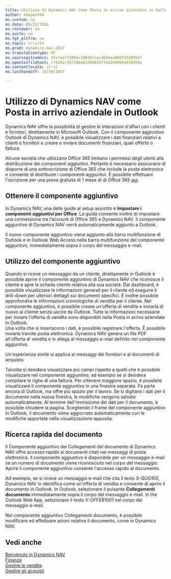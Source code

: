 ```yaml
---
title: Utilizzo di Dynamics NAV come Posta in arrivo aziendale in Outlook
author: edupont04
ms.custom: na
ms.date: 09/22/2016
ms.reviewer: na
ms.suite: na
ms.tgt_pltfrm: na
ms.topic: article
ms.prod: dynamics-nav-2017
ms.translationtype: HT
ms.sourcegitcommit: 4fefaef7380ac10836fcac404eea006f55d8556f
ms.openlocfilehash: cf4202c3b7186eb1dd4633f74d2d48664458455e
ms.contentlocale: it-it
ms.lasthandoff: 10/16/2017

---
```


# <a name="using-dynamics-nav-as-your-business-inbox-in-outlook"></a>Utilizzo di Dynamics NAV come Posta in arrivo aziendale in Outlook
Dynamics NAV offre la possibilità di gestire le interazioni d'affari con i clienti e fornitori, direttamente in Microsoft Outlook. Con il componente aggiuntivo Outlook di Dynamics NAV, è possibile visualizzare i dati finanziari relativi a clienti e fornitori e creare e inviare documenti finanziari, quali offerte o fatture.  

Alcune società che utilizzano Office 365 limitano i permessi degli utenti alla distribuzione dei componenti aggiuntivi. Pertanto è necessario assicurarsi di disporre di una sottoscrizione di Office 365 che include la posta elettronica e consente di distribuire i componenti aggiuntivi. È possibile effettuare l'iscrizione per una prova gratuita di 1 mese di di Office 365 [qui](https://products.office.com/try).  

## <a name="get-the-add-in"></a>Ottenere il componente aggiuntivo
In Dynamics NAV, una delle guide al setup assistito è **Impostare i componenti aggiuntivi per Office**. La guida consente inoltre di impostare una connessione tra l'account di Office 365 e Dynamics NAV. Il componente aggiuntivo di Dynamics NAV verrà automaticamente aggiunto a Outlook.  

Il nuovo componente aggiuntivo viene aggiunto alla barra multifunzione di Outlook e in Outlook Web Access nella barra multifunzione del componente aggiuntivo, immediatamente sopra il corpo del messaggio e-mail.  

## <a name="using-the-add-in"></a>Utilizzo del componente aggiuntivo
Quando si riceve un messaggio da un cliente, direttamente in Outlook è possibile aprire il componente aggiuntivo di Dynamics NAV che riconosce il cliente e apre la scheda cliente relativa alla sua società. Dal dashboard, è possibile visualizzare le informazioni generali per il cliente ed eseguire il drill-down per ulteriori dettagli sui documenti specifici. È inoltre possibile approfondire le informazioni cronologiche di vendita per il cliente.
Nel componente aggiuntivo, è possibile creare un'offerta di vendita e inviarla di nuovo al cliente senza uscire da Outlook. Tutte le informazioni necessarie per inviare l'offerta di vendita sono disponibili nella Posta in arrivo aziendale in Outlook.  
Una volta che si inseriscono i dati, è possibile registrare l'offerta. È possibile inviarla tramite posta elettronica. Dynamics NAV genera un file PDF all'offerta di vendita e lo allega al messaggio e-mail definito nel componente aggiuntivo.  

Un'esperienza simile si applica ai messaggi dei fornitori e ai documenti di acquisto.  

Talvolta si desidera visualizzare più campi rispetto a quelli che è possibile visualizzare nel componente aggiuntivo, ad esempio se si desidera compilare le righe di una fattura. Per ottenere maggiore spazio, è possibile visualizzare il componente aggiuntivo in una finestra separata. Fa parte ancora di Outlook, ma offre più spazio per il lavoro. Se si digitano i dati per il documento nella nuova finestra, le modifiche vengono salvate automaticamente. Al termine dell'immissione dei dati per il documento, è possibile chiudere la pagina. Scegliendo il frame del componente aggiuntivo in Outlook, il documento viene aggiornato automaticamente con le modifiche apportate nella visualizzazione apposita.  

## <a name="quick-document-lookup"></a>Ricerca rapida del documento
Il Componente aggiuntivo dei Collegamenti del documento di Dynamics NAV offre accesso rapido ai documenti citati nei messaggi di posta elettronica. Il componente aggiuntivo è disponibile per un messaggio e-mail se un numero di documento viene riconosciuto nel corpo del messaggio. Aprire il componente aggiuntivo consente l'accesso rapido al documento.  

Ad esempio, se si riceve un messaggio e-mail che cita il testo *S-QUO100*, Dynamics NAV lo identifica come un'offerta di vendita e consente di aprire il documento in Outlook. In Outlook, selezionare il pulsante **Collegamenti documento** immediatamente sopra il corpo del messaggio e-mail. In the Outlook Web App, selezionare il testo *V-OFFER1001* nel corpo del messaggio e-mail.  

Nel componente aggiuntivo Collegamenti documento, è possibile modificare ed effettuare azioni relative il documento, come in Dynamics NAV.

## <a name="see-also"></a>Vedi anche
[Benvenuto in Dynamics NAV](across-get-started.md)  
[Finanze](finance.md)  
[Gestire le vendite](sales-manage-sales.md)  
[Gestire gli acquisti](purchasing-manage-purchasing.md)  

